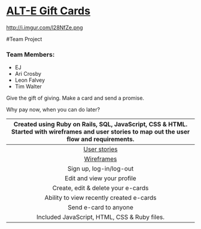 # [ALT-E Gift Cards](https://altegifting.herokuapp.com/)

http://i.imgur.com/l28NfZe.png

#Team Project

### Team Members:
* EJ
* Ari Crosby
* Leon Falvey
* Tim Walter

Give the gift of giving. Make a card and send a promise.

Why pay now, when you can do later?

| Created using Ruby on Rails, SQL, JavaScript, CSS & HTML. Started with wireframes and user stories to map out the user flow and requirements.  |
| :------------------------------------:|
| [User stories](https://) |
| [Wireframes](https://) |
| Sign up, log-in/log-out |
| Edit and view your profile |
| Create, edit & delete your e-cards |
| Ability to view recently created e-cards|
| Send e-card to anyone |
| Included JavaScript, HTML, CSS & Ruby files. |

